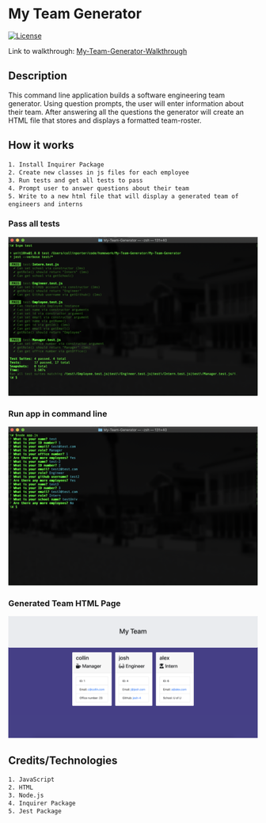 # My Team Generator

[![License](https://img.shields.io/badge/License-MIT-blue.svg)](https://opensource.org/licenses/MIT)

Link to walkthrough: [My-Team-Generator-Walkthrough]()

## Description
This command line application builds a software engineering team generator. Using question prompts, the user will enter information about their team. After answering all the questions the generator will create an HTML file that stores and displays a formatted team-roster.

## How it works
    1. Install Inquirer Package
    2. Create new classes in js files for each employee
    3. Run tests and get all tests to pass
    4. Prompt user to answer questions about their team
    5. Write to a new html file that will display a generated team of engineers and interns

### Pass all tests
![My Team Generator](images/npm-test-run.png)
### Run app in command line
![My Team Generator](images/node-app-run.png)
### Generated Team HTML Page
![My Team Generator](images/generated-team.png)

## Credits/Technologies
    1. JavaScript
    2. HTML
    3. Node.js
    4. Inquirer Package
    5. Jest Package

